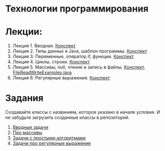 # Технологии программирования

# Лекции:

1. Лекция 1. Вводная. [Конспект](lecture1.md)
2. Лекция 2. Типы данных в Java, шаблон программы. [Конспект](lecture2.md)
3. Лекция 3. Переменные, оператор if, функции. [Конспект](lecture3.md)
4. Лекция 4. Циклы, строки.  [Конспект](lecture4.md)
5. Лекция 5. Массивы, null, чтение и запись в файлы.  [Конспект](lecture5.md), [FileReadWriteExamples.java](src/FileReadWriteExamples.java)
6. Лекция 6. Регулярные выражения. [Конспект](lecture6-regexps.md)

# Задания

Создавайте классы с названием, которое указано в начале условия. И не забудьте загрузить созданные классы в репозиторий.

1. [Вводные задачи](tasks/intro.md) 
2. [Про массивы](tasks/arrays.md) 
3. [Задачи с простыми алгоритмами](tasks/more.md) 
4. [Задачи про регулярные выражения](tasks/regexp.md)
